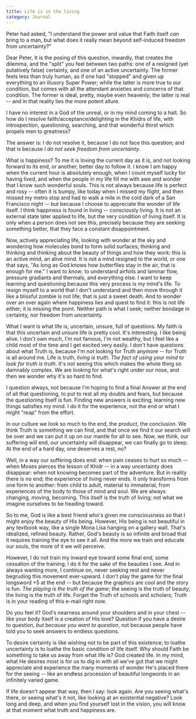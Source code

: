 ```yaml
---
title: Life is in the living
category: Journal
---
```


Peter had asked, "I understand the power and value that Faith itself *can*
bring to a man, but what does it really mean beyond self-induced freedom
from uncertainty?"

Dear Peter, It is the posing of this question, inwardly, that creates
the dilemma, and the "split" you feel between two paths: one of a
resigned (yet putatively false) certainty, and one of an active
uncertainty.  The former feels less than truly human, as if one had
"stopped" and given up everything to an illusory Super Power; while the
latter is more true to our condition, but comes with all the attendant
anxieties and concerns of that condition.  The former is ideal, pretty,
maybe even heavenly; the latter is real -- and in that reality lies the
more potent allure.

I have no interest in a God of the unreal, or in my mind coming to a
halt.  So how do I resolve faith/acceptance/delighting in the Khidrs of
life, with introspection, questioning, searching, and that wonderful
thirst which propels men to greatness?

The answer is: I do not resolve it, because I do not face this question;
and that is because *I do not seek freedom from uncertainty*.

What is happiness?  To me it is loving the current day as it is, and not
looking forward to its end, or another, better day to follow it.  I know
I am happy when the current hour is absolutely enough, when I count
myself lucky for having lived, and when the people in my life fill me
with awe and wonder that I know such wonderful souls.  This is not
always because life is perfect and rosy -- often it is bumpy, like today
when I missed my flight, and then missed my metro stop and had to walk a
mile in the cold dark of a San Francisco night -- but because I choose
to appreciate the wonder of life itself.  I think happiness is found in
living -- consciously living.  It is not an external state later applied
to life, but the very condition of living itself.  It is only when a
person does not see this, precisely because they are seeking something
better, that they face a constant disappointment.

Now, actively appreciating life, looking with wonder at the sky and
wondering how molecules bond to form solid surfaces; thinking and
thinking and thinking about the beauty of things and how they work: this
is an active mind, an alive mind.  It is not a mind resigned to the
world, or one that says, "As long as God knows how butterflies stay in
the air, that is enough for me."  I want to *know*, to understand airfoils
and laminar flow, pressure gradiants and thermals, and everything else.
I want to keep learning and questioning because this very process is my
mind's life.  To resign myself to a world that I don't understand and
then move through it like a blissful zombie is not life; that is just a
sweet death.  And to wonder over an over again where happiness lies and
quest to find it: this is not life either; it is missing the point.
Neither path is what I seek; neither bondage in certainty, nor freedom
from uncertainty.

What I want is what life is, uncertain, unsure, full of questions.  My
faith is that this uncertain and unsure life is pretty cool.  It's
interesting.  I like being alive.  I don't own much, I'm not famous, I'm
not wealthy, but I feel like a child most of the time and I get excited
very easily.  I don't have questions about what Truth is, because I'm
not looking for Truth anymore -- for Truth is all around me.  Life is
truth, *living is truth*.  *The fact of using your mind to look for truth
is truth*.  It's not seeing this which makes the whole thing so damnably
complex.  We are looking for what's right under our nose, and then we
wonder why it's so hard to find.

I question always, not because I'm hoping to find a final Answer at the
end of all that questioning, to put to rest all my doubts and fears, but
because the questioning itself is fun.  Finding new answers is exciting;
learning new things satisfies my mind.  I do it for the experience, not
the end or what I might "reap" from the effort.

In our culture we look so much to the end, the product, the conclusion.
We think Truth is something we can find, and that once we find it our
search will be over and we can put it up on our mantle for all to see.
Now, we think, our suffering will end, our uncertainty will disappear,
we can finally go to sleep.  At the end of a hard day, one deserves a
rest, no?

Well, in a way our suffering does end: when pain ceases to hurt so much
-- when Moses pierces the lesson of Khidr -- in a way uncertainty does
disappear: when not knowing becomes part of the adventure.  But in
reality there is no end; the experience of living never ends.  It only
transforms from one form to another: from child to adult, material to
immaterial, from experiences of the body to those of mind and soul.  We
are always changing, moving, becoming.  This itself is the truth of
living; not what we imagine ourselves to be heading toward.

So to me, God is like a best friend who's given me consciousness so that
I might enjoy the beauty of His being.  However, His being is not
beautiful in any textbook way, like a single Mona Lisa hanging on a
gallery wall.  That's idealized, refined beauty.  Rather, God's beauty
is so infinite and broad that it requires training the eye to see it
all.  And the more we train and educate our souls, the more of it we
will perceive.

However, I do not train my inward eye toward some final end, some
cessation of the training; I do it for the sake of the beauties I see.
And in always wanting more, I continue on, never seeking rest and never
begruding this movement ever-upward.  I don't play the game for the
final longsword +5 at the end -- but because the graphics are cool and
the story is fun.  *The playing is the truth of the game*; the seeing is
the truth of beauty; the living is the truth of life.  Forget the Truth
of schools and scholars; Truth is in your reading of this e-mail right
now.

Do you feel it?  God's nearness around your shoulders and in your chest
-- like your body itself is a creation of His love?  Question if you
have a desire to question, *but because you want to question*, not because
people have told you to seek answers to endless questions.

To desire certainty is like wishing not to be part of this existence; to
loathe uncertainty is to loathe the basic condition of life itself.  Why
should Faith be something to take us away from what life is?  God
created life.  In my mind, what He desires most is for us to dig in with
all we've got that we might appreciate and experience the many moments
of wonder He's placed there for the seeing -- like an endless procession
of beautiful longwords in an infinitely varied game.

If life doesn't appear that way, then I say: look again.  Are you seeing
what's there, or seeing what's it not, like looking at an existential
negative?  Look long and deep, and when you find yourself lost in the
vision, you will know at that moment what truth and happiness are.


